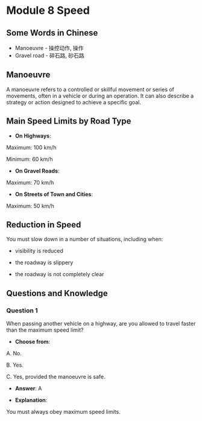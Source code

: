 # Module 8 Speed

## Some Words in Chinese

- Manoeuvre - 操控动作, 操作
- Gravel road - 碎石路, 砂石路

## Manoeuvre

A manoeuvre refers to a controlled or skillful movement or series of movements, often in a vehicle or during an operation. It can also describe a strategy or action designed to achieve a specific goal.

## Main Speed Limits by Road Type

- **On Highways**: 

Maximum: 100 km/h

Minimum: 60 km/h

- **On Gravel Roads**:

Maximum: 70 km/h


- **On Streets of Town and Cities**:

Maximum: 50 km/h

## Reduction in Speed

You must slow down in a number of situations, including when:

- visibility is reduced

- the roadway is slippery

- the roadway is not completely clear



## Questions and Knowledge

### Question 1

When passing another vehicle on a highway, are you allowed to travel faster than the maximum speed limit?

- **Choose from**: 

A. No.

B. Yes.

C. Yes, provided the manoeuvre is safe.

- **Answer**: A

- **Explanation**: 

You must always obey maximum speed limits.